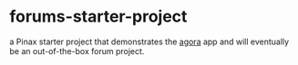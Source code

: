 forums-starter-project
=====================

a Pinax starter project that demonstrates the [agora](https://github.com/eldarion/agora)
app and will eventually be an out-of-the-box forum project.
